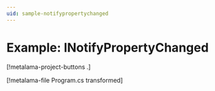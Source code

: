 ```yaml
---
uid: sample-notifypropertychanged
---
```


# Example: INotifyPropertyChanged

[!metalama-project-buttons .]

[!metalama-file Program.cs transformed]